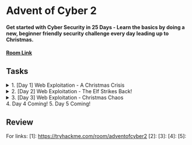 # Advent of Cyber 2
#### Get started with Cyber Security in 25 Days - Learn the basics by doing a new, beginner friendly security challenge every day leading up to Christmas.
#### [Room Link](1)

## Tasks
<details>
<summary>1. [Day 1] Web Exploitation - A Christmas Crisis</summary>

Welcomeeeee back to the Advent of Cyber! Since the last year hopefully Santa's elfs are better at securing the network!

First off, we see there is information about DNS, HTTP, and cookies making you think that this will likely focus on basics and work up through the days as we perform more challenges and get better with our skills. After deploying the target machine and open up the IP in the web browser we see this screen asking us to register.

 ![Day1Webpage](https://raw.githubusercontent.com/gwagstaff/CTF-Write-Ups/master/TryHackMe/AdventOfCyber2/resources/day1_webpage.png)

We go ahead and register with some credentials and are greeted with this page:

  ![Day1Console](https://raw.githubusercontent.com/gwagstaff/CTF-Write-Ups/master/TryHackMe/AdventOfCyber2/resources/day1_console.png)

Moving into the questions we first have `What is the name of the cookie used for authentication?`.
Seems pretty simple so far! We can find out what cookies were set in Firefox by pressing F12 then selecting the "Storage" tab.
Looking at "Cookies" set for the site we see the cookie is this(you can also view this by using a 3rd party browser extension "Cookie Manger"):

`{
 "cookieManagerVersion": "1.6",
 "userAgent": "Mozilla/5.0 (X11; Ubuntu; Linux x86_64; rv:80.0) Gecko/20100101 Firefox/80.0",
 "cookies": [
 {
  "name": "auth",
  "value": "7b22636f6d70616e79223a22546865204265737420466573746976616c20436f6d70616e79222c2022757365726e616d65223a226e617068616c227d",
  "domain": "10.10.121.234",
  "hostOnly": true,
  "path": "/",
  "secure": false,
  "httpOnly": false,
  "session": true,
  "storeId": "firefox-default",
  "sameSite": "no_restriction",
  "firstPartyDomain": ""
 }
]
}`  
So we can get our first answer pretty quickly: `auth`.

Looking at the second question: `In what format is the value of this cookie encoded?`
We can see the value is the string `7b22636f6d70616e79223a22546865204265737420466573746976616c20436f6d70616e79222c2022757365726e616d65223a226e617068616c227d` which appears to be encoded. Having previous experience and knowing this is a beginners CTF we can guess that this is a simple encoding algorithm such as Base64, ROT13, or Hex. Throwing the string into [CyberChef](https://gchq.github.io/CyberChef/) we can try the basic encoding which in this case appears to be hex! Looking back at the string we can verify this by seeing that all the characters are within the [a-f] & [1-9] range which are the characters that represent hex values! Therefore we have our second answer `hexadecimal`!

With our newly decoded string:
`{"company":"The Best Festival Company", "username":"naphal"}`

We see the next question asks us this: `Having decoded the cookie, what format is the data stored in?`.

Having previous experience definitely helps again here as I know this is a `JSON` format however some quick  google searches on web data formats (specifically Javascript, one of the main web programming languages ) should point you in the right direction.

  After entering out answer `JSON`, we see the prompt `Figure out how to bypass the authentication.` which means lets get hacking!

  We are given the question `What is the value of Santa's cookie?` which makes us look back at the cookies to see what we can do with it. Up in the section explaining Cookies, it starts with the sentence "HTTP is an inherently stateless protocol." which is a clue about what we have to do.

  Given that HTTP is a stateless protocol, cookies are used throughout the web to save state about what you are doing, if you are logged in an and who you are logged in as. To increase security, even if you have a cookie the webserver will save several things to verify the cookie is the same as the one issued and that you arent changing to values to access things you shouldnt. However, if the web server DOESNT verify that information we might be able to get access to other user's state by changing the cookie values.

  Knowing this is in JSON format and encoded within hexadecimal, all we have to do is change the value in the original cookie to "Santa" then hex encoded it. After getting that new value, we can hope back over to our original cookie and replace the `value` field with our new encoded string.

  `{"company":"The Best Festival Company", "username":"santa"}`
  hex encode to (if you have spaces in CyberChef set the delimiter option to "None"):
  `7b22636f6d70616e79223a22546865204265737420466573746976616c20436f6d70616e79222c2022757365726e616d65223a2273616e7461227d`

After putting value into the correct field in our original cookie, we can refresh the page and see it looks a bit different!

 ![SantaConsole](https://raw.githubusercontent.com/gwagstaff/CTF-Write-Ups/master/TryHackMe/AdventOfCyber2/resources/day_santaconsole.png)

 After firing up all the controls we get our flag!

 This was a good intro and hopefully you learned a few things or brushed up on your skills for the upcoming days!

 See yall on Day 2!
</details>
<details>
<summary>2. [Day 2] Web Exploitation - The Elf Strikes Back!</summary>

Gooooooddd morninngggg TryHackmeeee! Time for Day 2 of the Advent of Cyber 2!

Taking a look at the "dossier" prepared for us we see that GET Parameters, File Uploads, and Reverse Shells are mentioned indicating that we will most likely be focusing on a [File Upload vulnerability](https://owasp.org/www-community/vulnerabilities/Unrestricted_File_Upload)!

After launching our machine and opening our THM AttackBox see this blurb:
`For Elf McEager:
You have been assigned an ID number for your audit of the system: [REDACTED] . Use this to gain access to the upload section of the site.Good luck!`


Hmmm, so we will keep that in mind but lets first go to the webpage mentioned for the first question: `What string of text needs adding to the URL to get access to the upload page?`

Well browsing to the webpage we are greeted with this page

![NotSignedIn](https://raw.githubusercontent.com/gwagstaff/CTF-Write-Ups/master/TryHackMe/AdventOfCyber2/resources/day2_notsignedin.png)

Well it does give us the hint `Please enter your ID as a GET parameter (?id=YOUR_ID_HERE)` which calls back the dossier note:

 `We then have the resource that we're selecting -- in this case that is the homepage of the website: index.php. As a side note, all homepages must be called "index" in order to be correctly served by the web server without having to be specified fully. This is how you can go to https://tryhackme.com without having to specify that you want to receive the home page -- the index page is served automatically because you didn't specify!
The final two aspects of the URL are the most important for our current topic: they both relate to GET parameters. First up we have ?snack=. Here ? is used to specify that a GET parameter is forthcoming. We then have the parameter name: snack. This is used to identify the parameter to the server. We then have an equals sign (=), indicating that the value will come next.`

Well first knowing that `index.php` should serve us the same page, we browse to `http://[machineIP]]/index.php` to verify this! We do see the same page! Now that we know we are using `index.php` we should be able to add in our GET parameter which combine our given ID and the string they have on the webpage!

Entering the correct URL we get to this new page!

![protectthefactory](https://raw.githubusercontent.com/gwagstaff/CTF-Write-Ups/master/TryHackMe/AdventOfCyber2/resources/day2_protectthefactory.png)

Now that we have a upload page lets take a look at the source code to get some clues on what we can do! BY entering `viewsource:` before a URL in FireFox lets you easily see the sourcecode of a website OR you can do the same by right-clicking and clicking `View Source`.

Looking at the source code we see this piece of HTML `<input type=file id="chooseFile" accept=".jpeg,.jpg,.png">` which indicates this upload form is looking for file that match the extensions `.jpeg,.jpg,.png` which are image file extensions. However it seems to be looking for only the file extensions and not checking to see if those files are ACUTAL image files.

If that is the case then we may be able to upload that reverse shell that was mentioned in the dossier!

Since we know this is a `index.php` page lets try a common php reverse shell available from [PentestMonkey](https://github.com/pentestmonkey/php-reverse-shell/blob/master/php-reverse-shell.php)!

So after downloading our script we need to edit the options:
`$ip = '127.0.0.1';  // CHANGE THIS
$port = 1234;       // CHANGE THIS`

to the IP of our host machine and the port our shell listener will be at! After that we can go ahead and make a new copy with our "png" ending with the command `cp php-reverse-shell.php shell.png`

After changing our IPs and file extension, lets go ahead and open up a new terminal and run the command `nc -nvlp 4545` to listen on port 4545 for our reverse shell!

Back on our webpage we go and select our new `shell.jpg` and click the upload button. We get the message `File received successfully!` but nothing seems to happen. Well knowing that this is the upload page we might have to browse to another URL on the host to see the file we uploaded!

Trying first `[machineIP]/images/` but that gives us the same "Enter ID" page. Lets try the URL `machineIP/uploads/` which give us this page with our uploaded `shell.png`!

![uploadsdir](https://raw.githubusercontent.com/gwagstaff/CTF-Write-Ups/master/TryHackMe/AdventOfCyber2/resources/day2_uploadsdir.png)

Let go ahead and click on our "image" file and check the `nc` session! However there doesn't seem to be a session :/ Hmmmm, we seem to get the error `The image [URL] cannot be displayed because it contains errors.` Well it seems that the server may attempt to execute the file so lets change our extension up some more to see if we cant get our php shell to run.

Looking back at the dossier we see this tidbit of info:
    `File Extension Filtering: As the name suggests extension filtering checks the file extension of uploaded files. This is often done by specifying a list of allowed extensions, then checking the uploaded file against the list. If the extension is not in the allowlist, the upload is rejected.
    So, what's the bypass? Well, the answer is that it depends entirely on how the filter is implemented. Many extension filters split a filename at the dot (.) and check what comes after it against the list. This makes it very easy to bypass by uploading a double-barrelled extension (e.g. .jpg.php). The filter splits at the dot(s), then checks what it thinks is the extension against the list. If jpg is an allowed extension then the upload will succeed and our malicious PHP script will be uploaded to the server.`

Well that explains exactly what is going on! Always read the entire folks or end up like me!

Switching up to our new file extension of the same script with the command `cp php-reverse-shell.php shell.jpg.php`, we then upload the new file and execute it with from the `/uploads/` directory!

Looking back at our `nc` we see that we have a shell!

To answer the final question we use the command `cat /var/www/flag.txt` to read out the flag.

Key Takeaways!:
ALWAYS READ THE DOSSIER -  The dossier is helping us out so make sure to read it fully to understand what is going on in the problem!
KISS (Keep it simple stupid)! - Try the basic stuff before thinking advanced! This is a learning CTF!
</details>
<details>
 <summary>3. [Day 3] Web Exploitation - Christmas Chaos</summary>

So from previous days we know that the dossier that is given will lead us on the challenge! In this dossier it explains what default credentials are and how to use BurpSuite to bruteforce a login page.

We go ahead and open up our webpage.

 ![SleighTracker](https://raw.githubusercontent.com/gwagstaff/CTF-Write-Ups/master/TryHackMe/AdventOfCyber2/resources/day3_sleightrackerlogin.png)

Looking at the question `Use BurpSuite to brute force the login form.  Use the following lists for the default credentials:`

| Username | Password |
|----------|----------|
| root     | root     |
| admin    | password |
| user     | 12345    |


Hmmm, so pretty straightforward. It seems like today is focusing on learning Burp a bit better because it could be used heavily in the days to come!

So looking at the dossier, I see that it has the exact instructions for how to perform this dictionary attack. If you think you need a bit more help with Burp to learn it I recommend running through [BurpSuite Room](https://tryhackme.com/room/rpburpsuite) on TryHackMe to get a bit more practice in!

Once performing the brute force we see this page, which scrolling down a bit gives us our flag!

![santamap](https://raw.githubusercontent.com/gwagstaff/CTF-Write-Ups/master/TryHackMe/AdventOfCyber2/resources/day3_santamap.png)

Seeing as this mainly focused on the basics on BurpSuite, we should expect to use it a bit more going forward!

See yall on Day 3!

</details>
4. Day 4 Coming!
5. Day 5 Coming!

## Review

For links:
[1]: https://tryhackme.com/room/adventofcyber2
[2]:
[3]:
[4]:
[5]:
